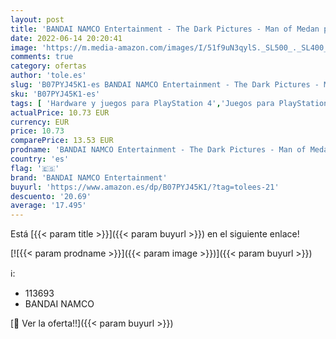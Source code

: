 ```yaml
---
layout: post
title: 'BANDAI NAMCO Entertainment - The Dark Pictures - Man of Medan pour PS4 [Importación francesa]'
date: 2022-06-14 20:20:41
image: 'https://m.media-amazon.com/images/I/51f9uN3qylS._SL500_._SL400_.jpg'
comments: true
category: ofertas
author: 'tole.es'
slug: 'B07PYJ45K1-es BANDAI NAMCO Entertainment - The Dark Pictures - Man of...'
sku: 'B07PYJ45K1-es'
tags: [ 'Hardware y juegos para PlayStation 4','Juegos para PlayStation 4','Videojuegos','bandai namco entertainment','ps4','🇪🇸', ]
actualPrice: 10.73 EUR
currency: EUR
price: 10.73
comparePrice: 13.53 EUR
prodname: 'BANDAI NAMCO Entertainment - The Dark Pictures - Man of Medan pour PS4 [Importación francesa]'
country: 'es'
flag: '🇪🇸'
brand: 'BANDAI NAMCO Entertainment'
buyurl: 'https://www.amazon.es/dp/B07PYJ45K1/?tag=tolees-21'
descuento: '20.69'
average: '17.495'
---
```


Está [{{< param title >}}]({{< param buyurl >}}) en el siguiente enlace!

[![{{< param prodname >}}]({{< param image >}})]({{< param buyurl >}})

ℹ️:

- 113693
- BANDAI NAMCO

[🛒 Ver la oferta!!]({{< param buyurl >}})
